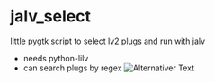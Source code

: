 jalv_select
===========

little pygtk script to select lv2 plugs and run with jalv 
- needs python-lilv
- can search plugs by regex
![Alternativer Text](http://imageshack.com/a/img844/2226/927l.png)
